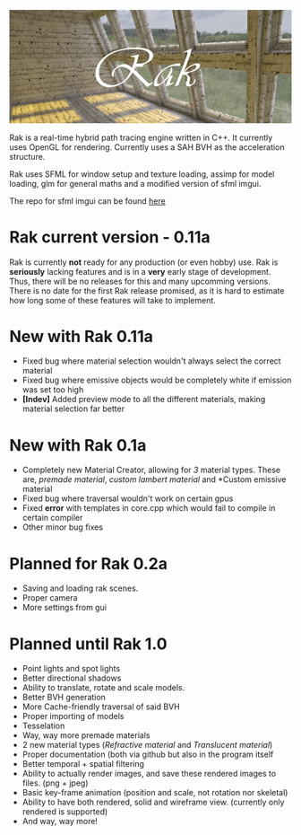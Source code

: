 ![screenshot](https://github.com/UglySwedishFish/Rak/blob/master/GUI/Welcome.png?raw=true)

Rak is a real-time hybrid path tracing engine written in C++. It currently uses OpenGL for rendering. Currently uses a SAH BVH as the acceleration structure.

Rak uses SFML for window setup and texture loading, assimp for model loading, glm for general maths and a modified version of sfml imgui. 

The repo for sfml imgui can be found [here](https://github.com/eliasdaler/imgui-sfml)

# Rak current version - 0.11a
Rak is currently **not** ready for any production (or even hobby) use. Rak is **seriously** lacking features and is in a **very** early stage of development. Thus, there will be no releases for this and many upcomming versions. There is no date for the first Rak release promised, as it is hard to estimate how long some of these features will take to implement. 

# New with Rak 0.11a
  - Fixed bug where material selection wouldn't always select the correct material
  - Fixed bug where emissive objects would be completely white if emission was set too high 
  - **[Indev]** Added preview mode to all the different materials, making material selection far better
 
# New with Rak 0.1a
  - Completely new Material Creator, allowing for *3* material types. These are, *premade material*, *custom lambert material* and *Custom emissive material
  - Fixed bug where traversal wouldn't work on certain gpus
  - Fixed **error** with templates in core.cpp which would fail to compile in certain compiler
  - Other minor bug fixes

  
# Planned for Rak 0.2a 
  - Saving and loading rak scenes. 
  - Proper camera 
  - More settings from gui 
# Planned until Rak 1.0
  - Point lights and spot lights 
  - Better directional shadows 
  - Ability to translate, rotate and scale models. 
  - Better BVH generation 
  - More Cache-friendly traversal of said BVH
  - Proper importing of models 
  - Tesselation
  - Way, way more premade materials 
  - 2 new material types (*Refractive material* and *Translucent material*) 
  - Proper documentation (both via github but also in the program itself
  - Better temporal + spatial filtering
  - Ability to actually render images, and save these rendered images to files. (png + jpeg)
  - Basic key-frame animation (position and scale, not rotation nor skeletal) 
  - Ability to have both rendered, solid and wireframe view. (currently only rendered is supported) 
  - And way, way more!
